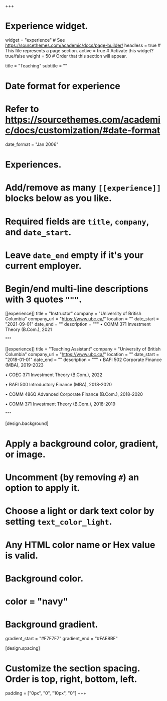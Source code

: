 +++
# Experience widget.
widget = "experience"  # See https://sourcethemes.com/academic/docs/page-builder/
headless = true  # This file represents a page section.
active = true  # Activate this widget? true/false
weight = 50  # Order that this section will appear.

title = "Teaching"
subtitle = ""

# Date format for experience
#   Refer to https://sourcethemes.com/academic/docs/customization/#date-format
date_format = "Jan 2006"

# Experiences.
#   Add/remove as many `[[experience]]` blocks below as you like.
#   Required fields are `title`, `company`, and `date_start`.
#   Leave `date_end` empty if it's your current employer.
#   Begin/end multi-line descriptions with 3 quotes `"""`.
[[experience]]
  title = "Instructor"
  company = "University of British Columbia"
  company_url = "https://www.ubc.ca/"
  location = ""
  date_start = "2021-09-01"
  date_end = ""
  description = """
  •	COMM 371 Investment Theory (B.Com.), 2021   

  """

[[experience]]
  title = "Teaching Assistant"
  company = "University of British Columbia"
  company_url = "https://www.ubc.ca/"
  location = ""
  date_start = "2018-01-01"
  date_end = ""
  description = """
  •	BAFI 502 Corporate Finance (MBA), 2019-2023
  
  •	COEC 371 Investment Theory (B.Com.), 2022
  
  •	BAFI 500 Introductory Finance (MBA), 2018-2020
  
  •	COMM 486Q Advanced Corporate Finance (B.Com.), 2018-2020
  
  •	COMM 371 Investment Theory (B.Com.), 2018-2019

  """

  


[design.background]
  # Apply a background color, gradient, or image.
  #   Uncomment (by removing `#`) an option to apply it.
  #   Choose a light or dark text color by setting `text_color_light`.
  #   Any HTML color name or Hex value is valid.

  # Background color.
  # color = "navy"
  
  # Background gradient.
  gradient_start = "#F7F7F7"
  gradient_end = "#FAE8BF"

[design.spacing]
  # Customize the section spacing. Order is top, right, bottom, left.
  padding = ["0px", "0", "10px", "0"]
+++

